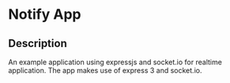 Notify App
===========

Description
-----------

An example application using expressjs and socket.io for realtime application. The app makes use of express 3
and socket.io.